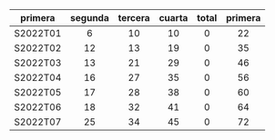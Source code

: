 |  primera  |  segunda  |  tercera  |  cuarta  |  total  |  primera  |
|:---------:|:---------:|:---------:|:--------:|:-------:|:---------:|
| S2022T01  |     6     |    10     |    10    |    0    |    22     |
| S2022T02  |    12     |    13     |    19    |    0    |    35     |
| S2022T03  |    13     |    21     |    29    |    0    |    46     |
| S2022T04  |    16     |    27     |    35    |    0    |    56     |
| S2022T05  |    17     |    28     |    38    |    0    |    60     |
| S2022T06  |    18     |    32     |    41    |    0    |    64     |
| S2022T07  |    25     |    34     |    45    |    0    |    72     |